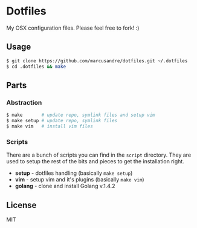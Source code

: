
# Dotfiles

  My OSX configuration files. Please feel free to fork! :)

## Usage

```bash
$ git clone https://github.com/marcusandre/dotfiles.git ~/.dotfiles
$ cd .dotfiles && make
```

## Parts

### Abstraction

```bash
$ make       # update repo, symlink files and setup vim
$ make setup # update repo, symlink files
$ make vim   # install vim files
```

### Scripts

  There are a bunch of scripts you can find in the ```script``` directory. They
  are used to setup the rest of the bits and pieces to get the installation
  right.

  * **setup** - dotfiles handling (basically ```make setup```)
  * **vim** - setup vim and it's plugins (basically ```make vim```)
  * **golang** - clone and install Golang v.1.4.2

## License

  MIT
